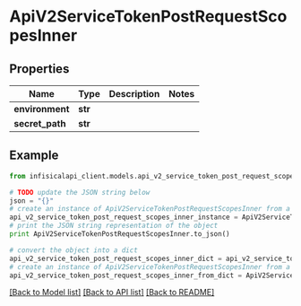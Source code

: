 # ApiV2ServiceTokenPostRequestScopesInner


## Properties
Name | Type | Description | Notes
------------ | ------------- | ------------- | -------------
**environment** | **str** |  | 
**secret_path** | **str** |  | 

## Example

```python
from infisicalapi_client.models.api_v2_service_token_post_request_scopes_inner import ApiV2ServiceTokenPostRequestScopesInner

# TODO update the JSON string below
json = "{}"
# create an instance of ApiV2ServiceTokenPostRequestScopesInner from a JSON string
api_v2_service_token_post_request_scopes_inner_instance = ApiV2ServiceTokenPostRequestScopesInner.from_json(json)
# print the JSON string representation of the object
print ApiV2ServiceTokenPostRequestScopesInner.to_json()

# convert the object into a dict
api_v2_service_token_post_request_scopes_inner_dict = api_v2_service_token_post_request_scopes_inner_instance.to_dict()
# create an instance of ApiV2ServiceTokenPostRequestScopesInner from a dict
api_v2_service_token_post_request_scopes_inner_from_dict = ApiV2ServiceTokenPostRequestScopesInner.from_dict(api_v2_service_token_post_request_scopes_inner_dict)
```
[[Back to Model list]](../README.md#documentation-for-models) [[Back to API list]](../README.md#documentation-for-api-endpoints) [[Back to README]](../README.md)


